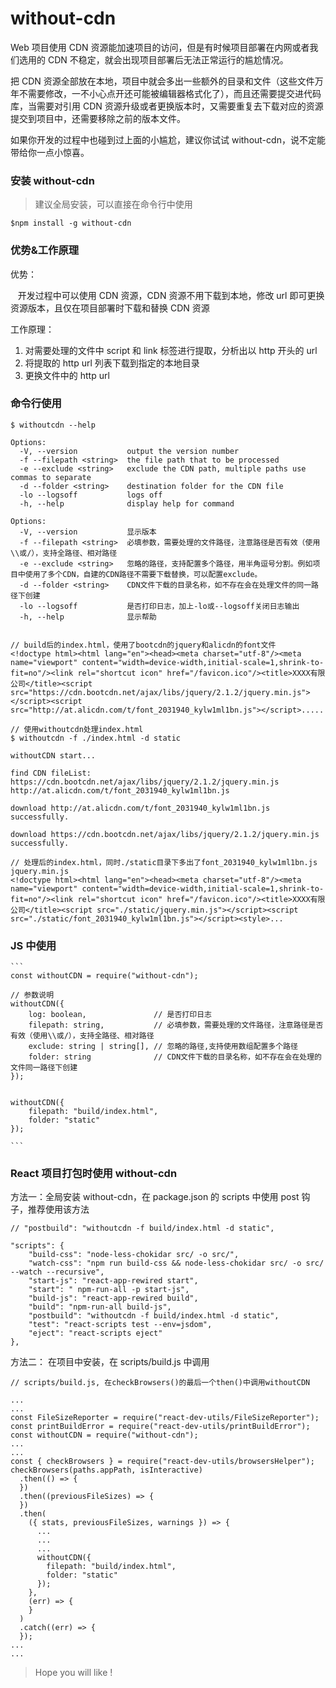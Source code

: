 # without-cdn

Web 项目使用 CDN 资源能加速项目的访问，但是有时候项目部署在内网或者我们选用的 CDN 不稳定，就会出现项目部署后无法正常运行的尴尬情况。

把 CDN 资源全部放在本地，项目中就会多出一些额外的目录和文件（这些文件万年不需要修改，一不小心点开还可能被编辑器格式化了），而且还需要提交进代码库，当需要对引用 CDN 资源升级或者更换版本时，又需要重复去下载对应的资源提交到项目中，还需要移除之前的版本文件。

如果你开发的过程中也碰到过上面的小尴尬，建议你试试 without-cdn，说不定能带给你一点小惊喜。

### 安装 without-cdn

> 建议全局安装，可以直接在命令行中使用

```
$npm install -g without-cdn
```

### 优势&工作原理

优势：

​ ​ ​ 开发过程中可以使用 CDN 资源，CDN 资源不用下载到本地，修改 url 即可更换资源版本，且仅在项目部署时下载和替换 CDN 资源

工作原理：

1. 对需要处理的文件中 script 和 link 标签进行提取，分析出以 http 开头的 url
1. 将提取的 http url 列表下载到指定的本地目录
1. 更换文件中的 http url

### 命令行使用

```
$ withoutcdn --help

Options:
  -V, --version           output the version number
  -f --filepath <string>  the file path that to be processed
  -e --exclude <string>   exclude the CDN path, multiple paths use commas to separate
  -d --folder <string>    destination folder for the CDN file
  -lo --logsoff           logs off
  -h, --help              display help for command

Options:
  -V, --version           显示版本
  -f --filepath <string>  必填参数，需要处理的文件路径，注意路径是否有效（使用\\或/），支持全路径、相对路径
  -e --exclude <string>   忽略的路径，支持配置多个路径，用半角逗号分割。例如项目中使用了多个CDN，自建的CDN路径不需要下载替换，可以配置exclude。
  -d --folder <string>    CDN文件下载的目录名称，如不存在会在处理文件的同一路径下创建
  -lo --logsoff           是否打印日志，加上-lo或--logsoff关闭日志输出
  -h, --help              显示帮助


// build后的index.html，使用了bootcdn的jquery和alicdn的font文件
<!doctype html><html lang="en"><head><meta charset="utf-8"/><meta name="viewport" content="width=device-width,initial-scale=1,shrink-to-fit=no"/><link rel="shortcut icon" href="/favicon.ico"/><title>XXXX有限公司</title><script src="https://cdn.bootcdn.net/ajax/libs/jquery/2.1.2/jquery.min.js"></script><script src="http://at.alicdn.com/t/font_2031940_kylw1ml1bn.js"></script>.....

// 使用withoutcdn处理index.html
$ withoutcdn -f ./index.html -d static

withoutCDN start...

find CDN fileList:
https://cdn.bootcdn.net/ajax/libs/jquery/2.1.2/jquery.min.js
http://at.alicdn.com/t/font_2031940_kylw1ml1bn.js

download http://at.alicdn.com/t/font_2031940_kylw1ml1bn.js successfully.

download https://cdn.bootcdn.net/ajax/libs/jquery/2.1.2/jquery.min.js successfully.

// 处理后的index.html，同时./static目录下多出了font_2031940_kylw1ml1bn.js jquery.min.js
<!doctype html><html lang="en"><head><meta charset="utf-8"/><meta name="viewport" content="width=device-width,initial-scale=1,shrink-to-fit=no"/><link rel="shortcut icon" href="/favicon.ico"/><title>XXXX有限公司</title><script src="./static/jquery.min.js"></script><script src="./static/font_2031940_kylw1ml1bn.js"></script><style>...
```

### JS 中使用

````
​```
const withoutCDN = require("without-cdn");

// 参数说明
withoutCDN({
    log: boolean,               // 是否打印日志
    filepath: string,           // 必填参数，需要处理的文件路径，注意路径是否有效（使用\\或/），支持全路径、相对路径
    exclude: string | string[], // 忽略的路径,支持使用数组配置多个路径
    folder: string              // CDN文件下载的目录名称，如不存在会在处理的文件同一路径下创建
});


withoutCDN({
    filepath: "build/index.html",
    folder: "static"
});

​```
````

### React 项目打包时使用 without-cdn

方法一：全局安装 without-cdn，在 package.json 的 scripts 中使用 post 钩子，推荐使用该方法

```
// "postbuild": "withoutcdn -f build/index.html -d static",

"scripts": {
    "build-css": "node-less-chokidar src/ -o src/",
    "watch-css": "npm run build-css && node-less-chokidar src/ -o src/ --watch --recursive",
    "start-js": "react-app-rewired start",
    "start": " npm-run-all -p start-js",
    "build-js": "react-app-rewired build",
    "build": "npm-run-all build-js",
    "postbuild": "withoutcdn -f build/index.html -d static",
    "test": "react-scripts test --env=jsdom",
    "eject": "react-scripts eject"
},
```

方法二： 在项目中安装，在 scripts/build.js 中调用

```
// scripts/build.js, 在checkBrowsers()的最后一个then()中调用withoutCDN

...
...
const FileSizeReporter = require("react-dev-utils/FileSizeReporter");
const printBuildError = require("react-dev-utils/printBuildError");
const withoutCDN = require("without-cdn");
...
...
const { checkBrowsers } = require("react-dev-utils/browsersHelper");
checkBrowsers(paths.appPath, isInteractive)
  .then(() => {
  })
  .then((previousFileSizes) => {
  })
  .then(
    ({ stats, previousFileSizes, warnings }) => {
      ...
      ...
      ...
      withoutCDN({
        filepath: "build/index.html",
        folder: "static"
      });
    },
    (err) => {
    }
  )
  .catch((err) => {
  });
...
...
```

> Hope you will like !
